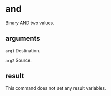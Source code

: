 # and

Binary AND two values.

## arguments

`arg1` Destination.

`arg2` Source.

## result

This command does not set any result variables.
